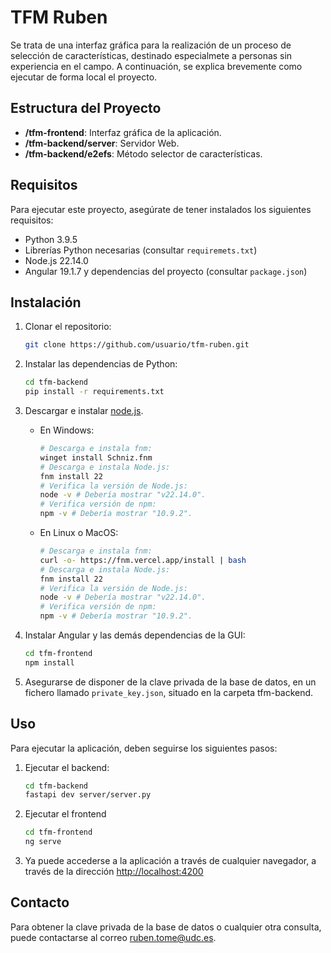 # TFM Ruben

Se trata de una interfaz gráfica para la realización de un proceso de selección de características, destinado especialmete a personas sin experiencia en el campo. A continuación, se explica brevemente como ejecutar de forma local el proyecto.

## Estructura del Proyecto

- **/tfm-frontend**: Interfaz gráfica de la aplicación.
- **/tfm-backend/server**: Servidor Web.
- **/tfm-backend/e2efs**: Método selector de características.

## Requisitos

Para ejecutar este proyecto, asegúrate de tener instalados los siguientes requisitos:

- Python 3.9.5
- Librerías Python necesarias (consultar `requiremets.txt`)
- Node.js 22.14.0
- Angular 19.1.7 y dependencias del proyecto (consultar `package.json`)

## Instalación

1. Clonar el repositorio:
    ```bash
    git clone https://github.com/usuario/tfm-ruben.git
    ```
2. Instalar las dependencias de Python:
    ```bash
    cd tfm-backend
    pip install -r requirements.txt
    ```
3. Descargar e instalar [node.js](https://nodejs.org/es/download).

    * En Windows:
        ```bash
        # Descarga e instala fnm:
        winget install Schniz.fnm
        # Descarga e instala Node.js:
        fnm install 22
        # Verifica la versión de Node.js:
        node -v # Debería mostrar "v22.14.0".
        # Verifica versión de npm:
        npm -v # Debería mostrar "10.9.2".
        ```

    * En Linux o MacOS:
        ```bash
        # Descarga e instala fnm:
        curl -o- https://fnm.vercel.app/install | bash
        # Descarga e instala Node.js:
        fnm install 22
        # Verifica la versión de Node.js:
        node -v # Debería mostrar "v22.14.0".
        # Verifica versión de npm:
        npm -v # Debería mostrar "10.9.2".
        ```
4. Instalar Angular y las demás dependencias de la GUI:
    ```bash
    cd tfm-frontend
    npm install
    ```
5. Asegurarse de disponer de la clave privada de la base de datos, en un fichero llamado `private_key.json`, situado en la carpeta tfm-backend.


## Uso

Para ejecutar la aplicación, deben seguirse los siguientes pasos:

1. Ejecutar el backend:
    ```bash
    cd tfm-backend
    fastapi dev server/server.py
    ```
2. Ejecutar el frontend
    ```bash
    cd tfm-frontend
    ng serve
    ```
3. Ya puede accederse a la aplicación a través de cualquier navegador, a través de la dirección [http://localhost:4200](http://localhost:4200)

## Contacto

Para obtener la clave privada de la base de datos o cualquier otra consulta, puede contactarse al correo [ruben.tome@udc.es](mailto:ruben.tome@udc.es).
